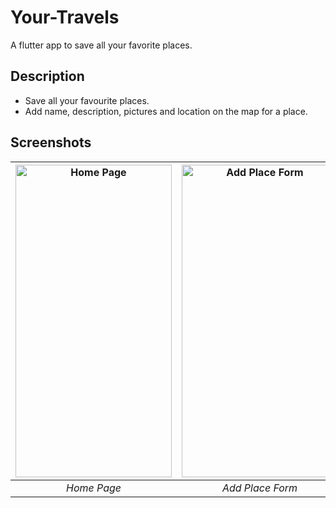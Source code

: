 # Your-Travels
A flutter app to save all your favorite places.

## Description

- Save all your favourite places.
- Add name, description, pictures and location on the map for a place.


## Screenshots

<img src="https://user-images.githubusercontent.com/23046900/147866366-4894788e-9654-475e-955f-a0a21ee113e8.jpeg" alt="Home Page" width="250" height="500">|<img src="https://user-images.githubusercontent.com/23046900/147866368-fe56c892-f1f5-4e22-a516-27ab9a252cb1.jpeg" alt="Add Place Form" width="250" height="500">
:-:|:-:
*Home Page* | *Add Place Form* 
